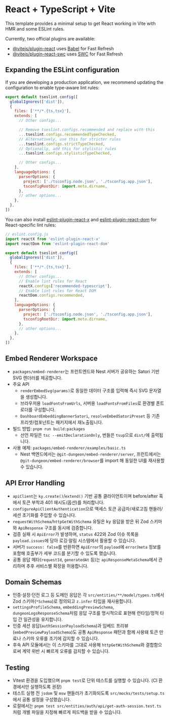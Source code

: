# React + TypeScript + Vite

This template provides a minimal setup to get React working in Vite with HMR and some ESLint rules.

Currently, two official plugins are available:

- [@vitejs/plugin-react](https://github.com/vitejs/vite-plugin-react/blob/main/packages/plugin-react) uses [Babel](https://babeljs.io/) for Fast Refresh
- [@vitejs/plugin-react-swc](https://github.com/vitejs/vite-plugin-react/blob/main/packages/plugin-react-swc) uses [SWC](https://swc.rs/) for Fast Refresh

## Expanding the ESLint configuration

If you are developing a production application, we recommend updating the configuration to enable type-aware lint rules:

```js
export default tseslint.config([
  globalIgnores(['dist']),
  {
    files: ['**/*.{ts,tsx}'],
    extends: [
      // Other configs...

      // Remove tseslint.configs.recommended and replace with this
      ...tseslint.configs.recommendedTypeChecked,
      // Alternatively, use this for stricter rules
      ...tseslint.configs.strictTypeChecked,
      // Optionally, add this for stylistic rules
      ...tseslint.configs.stylisticTypeChecked,

      // Other configs...
    ],
    languageOptions: {
      parserOptions: {
        project: ['./tsconfig.node.json', './tsconfig.app.json'],
        tsconfigRootDir: import.meta.dirname,
      },
      // other options...
    },
  },
])
```

You can also install [eslint-plugin-react-x](https://github.com/Rel1cx/eslint-react/tree/main/packages/plugins/eslint-plugin-react-x) and [eslint-plugin-react-dom](https://github.com/Rel1cx/eslint-react/tree/main/packages/plugins/eslint-plugin-react-dom) for React-specific lint rules:

```js
// eslint.config.js
import reactX from 'eslint-plugin-react-x'
import reactDom from 'eslint-plugin-react-dom'

export default tseslint.config([
  globalIgnores(['dist']),
  {
    files: ['**/*.{ts,tsx}'],
    extends: [
      // Other configs...
      // Enable lint rules for React
      reactX.configs['recommended-typescript'],
      // Enable lint rules for React DOM
      reactDom.configs.recommended,
    ],
    languageOptions: {
      parserOptions: {
        project: ['./tsconfig.node.json', './tsconfig.app.json'],
        tsconfigRootDir: import.meta.dirname,
      },
      // other options...
    },
  },
])
```
## Embed Renderer Workspace

- `packages/embed-renderer`는 프런트엔드와 Nest 서버가 공유하는 Satori 기반 SVG 렌더러를 제공합니다.
- 주요 API
  - `renderEmbedSvg(params)`로 동일한 데이터 구조를 입력해 즉시 SVG 문자열을 생성합니다.
  - 브라우저용 `loadFontsFromUrls`, 서버용 `loadFontsFromFiles`로 환경별 폰트 로더를 구성합니다.
  - `DashboardEmbeddingBannerSatori`, `resolveEmbedSatoriPreset` 등 기존 프리셋/컴포넌트는 패키지에서 재노출됩니다.
- 빌드 방법: `pnpm run build:packages`
  - 선언 파일은 `tsc --emitDeclarationOnly`, 번들은 `tsup`으로 `dist/`에 출력됩니다.
- 사용 예제: `packages/embed-renderer/examples/basic.ts`
  - Nest 백엔드에서는 `@git-dungeon/embed-renderer/server`, 프런트에서는 `@git-dungeon/embed-renderer/browser`를 import 해 동일한 UI를 재사용할 수 있습니다.

## API Error Handling

- `apiClient`는 `ky.create()`/`extend()` 기반 공통 클라이언트이며 before/after 훅에서 토큰 부착과 401 재시도(옵션)를 처리합니다.
- `configureApiClientAuthentication`으로 액세스 토큰 공급자/새로고침 핸들러/세션 초기화를 주입할 수 있습니다.
- `requestWithSchema`/`httpGetWithSchema` 유틸은 ky 응답을 받은 뒤 Zod 스키마와 `ApiResponse` 구조를 동시에 검증합니다.
- 검증 실패 시 `ApiError`가 발생하며, `status` 422와 Zod 이슈 목록을 `payload.issues`에 담아 로깅·알림 시스템에서 활용할 수 있습니다.
- 서버가 `success: false`를 반환하면 `ApiError`의 `payload`에 `error`/`meta` 정보를 포함해 호출부가 세부 코드를 분기할 수 있도록 했습니다.
- 공통 응답 메타(`requestId`, `generatedAt` 등)는 `apiResponseMetaSchema`에서 관리하며 추후 서비스별 확장을 허용합니다.

## Domain Schemas

- 인증·설정·던전 로그 등 도메인 응답은 각 `src/entities/**/model/types.ts`에서 Zod 스키마(`*Schema`)로 정의되고 `z.infer` 타입을 재사용합니다.
- `settingsProfileSchema`, `embeddingPreviewSchema`, `dungeonLogsResponseSchema`처럼 응답 구조를 명시적으로 표현해 런타임/정적 타입 간 일관성을 유지합니다.
- 인증 세션 응답(`authSessionPayloadSchema`)과 임베드 프리뷰(`embedPreviewPayloadSchema`)도 공통 `ApiResponse` 패턴과 함께 사용돼 토큰 만료나 스키마 오류를 조기에 감지할 수 있습니다.
- 후속 API 모듈에서는 이 스키마를 그대로 사용해 `httpGetWithSchema`와 결합함으로써 계약 위반 시 빠르게 오류를 감지할 수 있습니다.

## Testing

- Vitest 환경을 도입했으며 `pnpm test`로 단위 테스트를 실행할 수 있습니다. (CI 환경에서만 실행하도록 권장)
- 테스트 실행 전 `jsdom` 및 `msw` 핸들러가 초기화되도록 `src/mocks/tests/setup.ts`에서 공통 설정을 구성했습니다.
- 로컬에서는 `pnpm test src/entities/auth/api/get-auth-session.test.ts` 처럼 개별 파일을 지정해 빠르게 피드백을 받을 수 있습니다.
